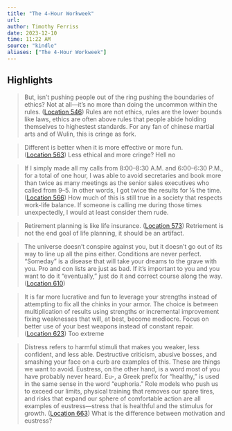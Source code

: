 ```yaml
---
title: "The 4-Hour Workweek"
url: 
author: Timothy Ferriss
date: 2023-12-10
time: 11:22 AM
source: "kindle"
aliases: ["The 4-Hour Workweek"]
---
```

## Highlights
> But, isn’t pushing people out of the ring pushing the boundaries of ethics? Not at all—it’s no more than doing the uncommon within the rules. ([Location 546](https://readwise.io/to_kindle?action=open&asin=B002WE46UW&location=546))
Rules are not ethics, rules are the lower bounds like laws, ethics are often above rules that people abide holding themselves to highestest standards. For any fan of chinese martial arts and of Wulin, this is cringe as fork.

> Different is better when it is more effective or more fun. ([Location 563](https://readwise.io/to_kindle?action=open&asin=B002WE46UW&location=563))
Less ethical and more cringe? Hell no

> If I simply made all my calls from 8:00–8:30 A.M. and 6:00–6:30 P.M., for a total of one hour, I was able to avoid secretaries and book more than twice as many meetings as the senior sales executives who called from 9–5. In other words, I got twice the results for ⅛ the time. ([Location 566](https://readwise.io/to_kindle?action=open&asin=B002WE46UW&location=566))
How much of this is still true in a society that respects work-life balance. If someone is calling me during those times unexpectedly, I would at least consider them rude.

> Retirement planning is like life insurance. ([Location 573](https://readwise.io/to_kindle?action=open&asin=B002WE46UW&location=573))
Retriement is not the end goal of life planning, it should be an artifact.

> The universe doesn’t conspire against you, but it doesn’t go out of its way to line up all the pins either. Conditions are never perfect. “Someday” is a disease that will take your dreams to the grave with you. Pro and con lists are just as bad. If it’s important to you and you want to do it “eventually,” just do it and correct course along the way. ([Location 610](https://readwise.io/to_kindle?action=open&asin=B002WE46UW&location=610))

> It is far more lucrative and fun to leverage your strengths instead of attempting to fix all the chinks in your armor. The choice is between multiplication of results using strengths or incremental improvement fixing weaknesses that will, at best, become mediocre. Focus on better use of your best weapons instead of constant repair. ([Location 623](https://readwise.io/to_kindle?action=open&asin=B002WE46UW&location=623))
Too extreme

> Distress refers to harmful stimuli that makes you weaker, less confident, and less able. Destructive criticism, abusive bosses, and smashing your face on a curb are examples of this. These are things we want to avoid. Eustress, on the other hand, is a word most of you have probably never heard. Eu-, a Greek prefix for “healthy,” is used in the same sense in the word “euphoria.” Role models who push us to exceed our limits, physical training that removes our spare tires, and risks that expand our sphere of comfortable action are all examples of eustress—stress that is healthful and the stimulus for growth. ([Location 663](https://readwise.io/to_kindle?action=open&asin=B002WE46UW&location=663))
What is the difference between motivation and eustress?

